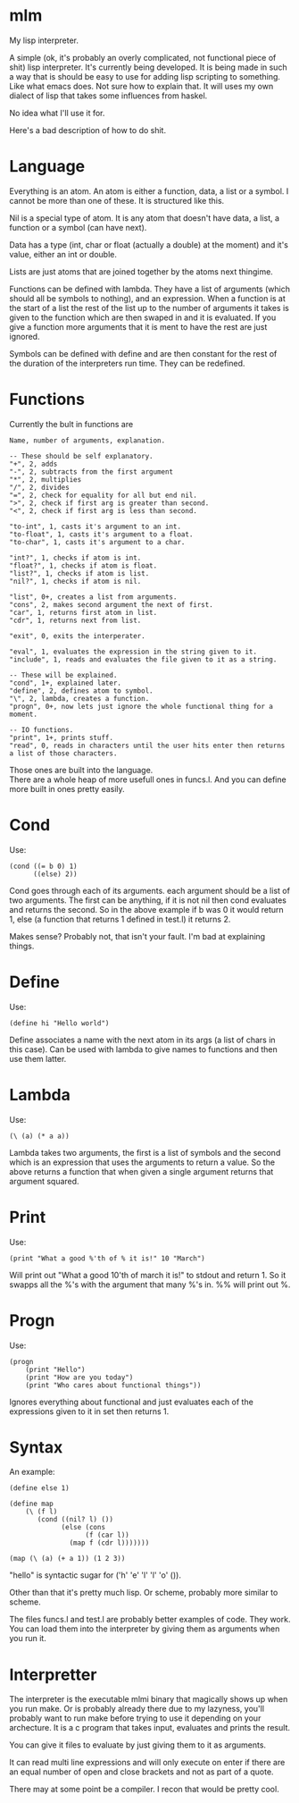 mlm
===

My lisp interpreter.

A simple (ok, it's probably an overly complicated, not functional piece of shit) lisp interpreter.
It's currently being developed. It is being made in such a way that is should be easy to use for adding lisp scripting to something. Like what emacs does. Not sure how to explain that.
It will uses my own dialect of lisp that takes some influences from haskel.

No idea what I'll use it for.

Here's a bad description of how to do shit.

Language
========

Everything is an atom.
An atom is either a function, data, a list or a symbol. I cannot be more than one of these. It is structured like this. 

Nil is a special type of atom. It is any atom that doesn't have data, a list, a function or a symbol (can have next).

Data has a type (int, char or float (actually a double) at the moment) and it's value, either an int or double.

Lists are just atoms that are joined together by the atoms next thingime.

Functions can be defined with lambda. They have a list of arguments (which should all be symbols to nothing), and an expression. When a function is at the start of a list the rest of the list up to the number of arguments it takes is given to the function which are then swaped in and it is evaluated. If you give a function more arguments that it is ment to have the rest are just ignored.

Symbols can be defined with define and are then constant for the rest of the duration of the interpreters run time. They can be redefined.

Functions
=========
Currently the bult in functions are

	Name, number of arguments, explanation.

	-- These should be self explanatory.
	"+", 2, adds
	"-", 2, subtracts from the first argument
	"*", 2, multiplies
	"/", 2, divides
	"=", 2, check for equality for all but end nil.
	">", 2, check if first arg is greater than second.
	"<", 2, check if first arg is less than second.

	"to-int", 1, casts it's argument to an int.
	"to-float", 1, casts it's argument to a float.
	"to-char", 1, casts it's argument to a char.
      
	"int?", 1, checks if atom is int.
	"float?", 1, checks if atom is float.
	"list?", 1, checks if atom is list.
	"nil?", 1, checks if atom is nil.

	"list", 0+, creates a list from arguments.
	"cons", 2, makes second argument the next of first.
	"car", 1, returns first atom in list.
	"cdr", 1, returns next from list.

	"exit", 0, exits the interperater.

	"eval", 1, evaluates the expression in the string given to it.
	"include", 1, reads and evaluates the file given to it as a string.

	-- These will be explained. 
	"cond", 1+, explained later.
	"define", 2, defines atom to symbol.
	"\", 2, lambda, creates a function.
	"progn", 0+, now lets just ignore the whole functional thing for a moment.

	-- IO functions.
	"print", 1+, prints stuff.
	"read", 0, reads in characters until the user hits enter then returns a list of those characters.

Those ones are built into the language.      
There are a whole heap of more usefull ones in funcs.l.
And you can define more built in ones pretty easily.

Cond
====
Use:

	(cond ((= b 0) 1)
	      ((else) 2))

Cond goes through each of its arguments. each argument should be a list of two arguments. The first can be anything, if it is not nil then cond evaluates and returns the second. So in the above example if b was 0 it would return 1, else (a function that returns 1 defined in test.l) it returns 2.

Makes sense? Probably not, that isn't your fault. I'm bad at explaining things.

Define
======
Use:

	(define hi "Hello world")

Define associates a name with the next atom in its args (a list of chars in this case). Can be used with lambda to give names to functions and then use them latter.

Lambda
======
Use:

	(\ (a) (* a a))

Lambda takes two arguments, the first is a list of symbols and the second which is an expression that uses the arguments to return a value. So the above returns a function that when given a single argument returns that argument squared.

Print
=====
Use:

	(print "What a good %'th of % it is!" 10 "March")

Will print out "What a good 10'th of march it is!" to stdout and return 1.
So it swapps all the %'s with the argument that many %'s in. %% will print out %.

Progn
=====
Use:

	(progn
		(print "Hello")
		(print "How are you today")
		(print "Who cares about functional things"))

Ignores everything about functional and just evaluates each of the expressions given to it in set then returns 1.

Syntax
======

An example:

	(define else 1)

	(define map
   		(\ (f l)
		   (cond ((nil? l) ())
	      	   	 (else (cons
		    	       (f (car l))
			       (map f (cdr l)))))))

	(map (\ (a) (+ a 1)) (1 2 3))

"hello" is syntactic sugar for ('h' 'e' 'l' 'l' 'o' ()).

Other than that it's pretty much lisp. Or scheme, probably more similar to scheme.

The files funcs.l and test.l are probably better examples of code. They work.
You can load them into the interpreter by giving them as arguments when you run it.

Interpretter
============
The interpreter is the executable mlmi binary that magically shows up when you run make. Or is probably already there due to my lazyness, you'll probably want to run make before trying to use it depending on your archecture.
It is a c program that takes input, evaluates and prints the result.

You can give it files to evaluate by just giving them to it as arguments.

It can read multi line expressions and will only execute on enter if there are an equal number of open and close brackets and not as part of a quote.

There may at some point be a compiler. I recon that would be pretty cool.


